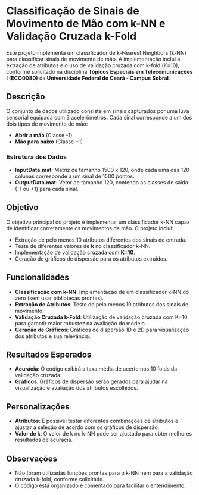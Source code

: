 # Classificação de Sinais de Movimento de Mão com k-NN e Validação Cruzada k-Fold

Este projeto implementa um classificador de k-Nearest Neighbors (k-NN) para classificar sinais de movimento de mão. A implementação inclui a extração de atributos e o uso de validação cruzada com k-fold (K=10), conforme solicitado na disciplina **Tópicos Especiais em Telecomunicações I (ECO0080)** da **Universidade Federal do Ceará - Campus Sobral**.

## Descrição

O conjunto de dados utilizado consiste em sinais capturados por uma luva sensorial equipada com 3 acelerômetros. Cada sinal corresponde a um dos dois tipos de movimento de mão:
- **Abrir a mão** (Classe -1)
- **Mão para baixo** (Classe +1)

### Estrutura dos Dados
- **InputData.mat**: Matriz de tamanho 1500 x 120, onde cada uma das 120 colunas corresponde a um sinal de 1500 pontos.
- **OutputData.mat**: Vetor de tamanho 120, contendo as classes de saída (-1 ou +1) para cada sinal.

## Objetivo

O objetivo principal do projeto é implementar um classificador k-NN capaz de identificar corretamente os movimentos de mão. O projeto inclui:
- Extração de pelo menos 10 atributos diferentes dos sinais de entrada.
- Teste de diferentes valores de **k** no classificador k-NN.
- Implementação de validação cruzada com **K=10**.
- Geração de gráficos de dispersão para os atributos extraídos.

## Funcionalidades

- **Classificação com k-NN**: Implementação de um classificador k-NN do zero (sem usar bibliotecas prontas).
- **Extração de Atributos**: Teste de pelo menos 10 atributos dos sinais de movimento.
- **Validação Cruzada k-Fold**: Utilização de validação cruzada com K=10 para garantir maior robustez na avaliação do modelo.
- **Geração de Gráficos**: Gráficos de dispersão 1D e 2D para visualização dos atributos e sua relevância.

## Resultados Esperados

- **Acurácia**: O código exibirá a taxa média de acerto nos 10 folds da validação cruzada.
- **Gráficos**: Gráficos de dispersão serão gerados para ajudar na visualização e avaliação dos atributos escolhidos.

## Personalizações

- **Atributos**: É possível testar diferentes combinações de atributos e ajustar a seleção de acordo com os gráficos de dispersão.
- **Valor de k**: O valor de k no k-NN pode ser ajustado para obter melhores resultados de acurácia.

## Observações

- Não foram utilizadas funções prontas para o k-NN nem para a validação cruzada k-fold, conforme solicitado.
- O código está organizado e comentado para facilitar o entendimento.
